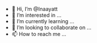 - 👋 Hi, I’m @Inaayatt
- 👀 I’m interested in ...
- 🌱 I’m currently learning ...
- 💞️ I’m looking to collaborate on ...
- 📫 How to reach me ...

<!---
Inaayatt/Inaayatt is a ✨ special ✨ repository because its `README.md` (this file) appears on your GitHub profile.
You can click the Preview link to take a look at your changes.
--->
